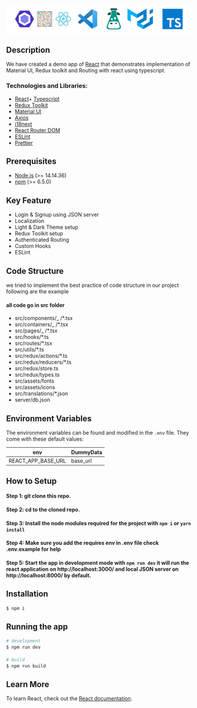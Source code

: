 ![React](src/assets/img/logo.png)

## Description

We have created a demo app of [React](https://reactjs.org/) that demonstrates implementation of Material UI, Redux toolkit and Routing with react using typescript.

### Technologies and Libraries:

- [React](https://reactjs.org/)+ [Typescript](https://react-typescript-cheatsheet.netlify.app/)
- [Redux Toolkit](https://redux-toolkit.js.org/)
- [Material UI](https://mui.com/)
- [Axios](https://axios-http.com/)
- [i18next](https://www.i18next.com/)
- [React Router DOM](https://reactrouter.com/web/guides/quick-start)
- [ESLint](https://eslint.org/docs/user-guide/getting-started)
- [Prettier](https://prettier.io/)

## Prerequisites

- [Node.js](https://nodejs.org/) (>= 14.14.36)
- [npm](https://www.npmjs.com/) (>= 6.5.0)

## Key Feature

- Login & Signup using JSON server
- Localization
- Light & Dark Theme setup
- Redux Toolkit setup
- Authenticated Routing
- Custom Hooks
- ESLint

## Code Structure

we tried to implement the best practice of code structure in our project following are the example

#### all code go in src folder

- src/components/\_ /\*.tsx
- src/containers/\_ /\*.tsx
- src/pages/\_ /\*.tsx
- src/hooks/\*.ts
- src/routes/\*.tsx
- src/utils/\*.ts
- src/redux/actions/\*.ts
- src/redux/reducers/\*.ts
- src/redux/store.ts
- src/redux/types.ts
- src/assets/fonts
- src/assets/icons
- src/translations/\*.json
- server/db.json

## Environment Variables

The environment variables can be found and modified in the `.env` file. They come with these default values:

| env                | DummyData |
| ------------------ | --------- |
| REACT_APP_BASE_URL | base_url  |

## How to Setup

#### Step 1: git clone this repo.

#### Step 2: cd to the cloned repo.

#### Step 3: Install the node modules required for the project with `npm i` or `yarn install`

#### Step 4: Make sure you add the requires env in .env file check .env.example for help

#### Step 5: Start the app in development mode with `npm run dev` it will run the react application on http://localhost:3000/ and local JSON server on http://localhost:8000/ by default.

## Installation

```bash
$ npm i
```

## Running the app

```bash
# development
$ npm run dev

# build
$ npm run build
```

## Learn More

To learn React, check out the [React documentation](https://reactjs.org/).
